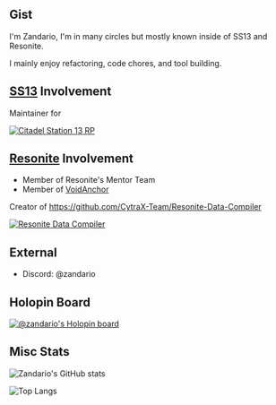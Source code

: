 ## Gist
I'm Zandario, I'm in many circles but mostly known inside of SS13 and Resonite.

I mainly enjoy refactoring, code chores, and tool building.

## [SS13](https://spacestation13.com/) Involvement
Maintainer for

[![Citadel Station 13 RP](https://github-readme-stats.vercel.app/api/pin/?username=Citadel-Station-13&repo=Citadel-Station-13-RP)](https://github.com/Citadel-Station-13/Citadel-Station-13-RP)

## [Resonite](https://resonite.com/) Involvement
- Member of Resonite's Mentor Team
- Member of [VoidAnchor](https://github.com/VoidAnchor)

Creator of https://github.com/CytraX-Team/Resonite-Data-Compiler

[![Resonite Data Compiler](https://github-readme-stats.vercel.app/api/pin/?username=CytraX-Team&repo=Resonite-Data-Compiler)](https://github.com/CytraX-Team/Resonite-Data-Compiler)

## External
- Discord: @zandario

## Holopin Board
[![@zandario's Holopin board](https://holopin.me/zandario)](https://holopin.io/@zandario)
<!--
Here are some ideas to get you started:

- 🔭 I’m currently working on ...
- 🌱 I’m currently learning ...
- 👯 I’m looking to collaborate on ...
- 🤔 I’m looking for help with ...
- 💬 Ask me about ...
- 📫 How to reach me: ...
- 😄 Pronouns: ...
- ⚡ Fun fact: ...
-->

## Misc Stats

![Zandario's GitHub stats](https://github-readme-stats.vercel.app/api?username=Zandario&show_icons=true&theme=transparent)

![Top Langs](https://github-readme-stats.vercel.app/api/top-langs/?username=Zandario&layout=compact&langs_count=6&theme=transparent)
